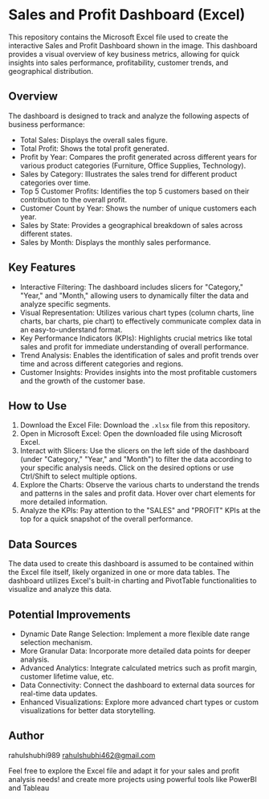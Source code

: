 # Sales and Profit Dashboard (Excel)

This repository contains the Microsoft Excel file used to create the interactive Sales and Profit Dashboard shown in the image. This dashboard provides a visual overview of key business metrics, allowing for quick insights into sales performance, profitability, customer trends, and geographical distribution.

## Overview

The dashboard is designed to track and analyze the following aspects of business performance:

* Total Sales: Displays the overall sales figure.
* Total Profit: Shows the total profit generated.
* Profit by Year: Compares the profit generated across different years for various product categories (Furniture, Office Supplies, Technology).
* Sales by Category: Illustrates the sales trend for different product categories over time.
* Top 5 Customer Profits: Identifies the top 5 customers based on their contribution to the overall profit.
* Customer Count by Year: Shows the number of unique customers each year.
* Sales by State: Provides a geographical breakdown of sales across different states.
* Sales by Month: Displays the monthly sales performance.

## Key Features

* Interactive Filtering: The dashboard includes slicers for "Category," "Year," and "Month," allowing users to dynamically filter the data and analyze specific segments.
* Visual Representation: Utilizes various chart types (column charts, line charts, bar charts, pie chart) to effectively communicate complex data in an easy-to-understand format.
* Key Performance Indicators (KPIs): Highlights crucial metrics like total sales and profit for immediate understanding of overall performance.
* Trend Analysis: Enables the identification of sales and profit trends over time and across different categories and regions.
* Customer Insights: Provides insights into the most profitable customers and the growth of the customer base.

## How to Use

1.  Download the Excel File: Download the `.xlsx` file from this repository.
2.  Open in Microsoft Excel: Open the downloaded file using Microsoft Excel.
3.  Interact with Slicers: Use the slicers on the left side of the dashboard (under "Category," "Year," and "Month") to filter the data according to your specific analysis needs. Click on the desired options or use Ctrl/Shift to select multiple options.
4.  Explore the Charts: Observe the various charts to understand the trends and patterns in the sales and profit data. Hover over chart elements for more detailed information.
5.  Analyze the KPIs: Pay attention to the "SALES" and "PROFIT" KPIs at the top for a quick snapshot of the overall performance.

## Data Sources

The data used to create this dashboard is assumed to be contained within the Excel file itself, likely organized in one or more data tables. The dashboard utilizes Excel's built-in charting and PivotTable functionalities to visualize and analyze this data.

## Potential Improvements

* Dynamic Date Range Selection: Implement a more flexible date range selection mechanism.
* More Granular Data: Incorporate more detailed data points for deeper analysis.
* Advanced Analytics: Integrate calculated metrics such as profit margin, customer lifetime value, etc.
* Data Connectivity: Connect the dashboard to external data sources for real-time data updates.
* Enhanced Visualizations: Explore more advanced chart types or custom visualizations for better data storytelling.

## Author

rahulshubhi989
rahulshubhi462@gmail.com

Feel free to explore the Excel file and adapt it for your sales and profit analysis needs! and create more projects using powerful tools like PowerBI and Tableau
